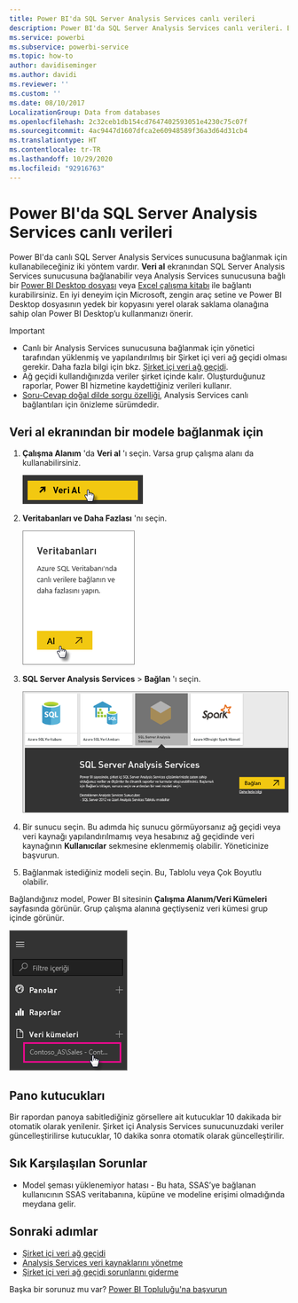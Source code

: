 ```yaml
---
title: Power BI'da SQL Server Analysis Services canlı verileri
description: Power BI'da SQL Server Analysis Services canlı verileri. Bu işlem, kurumsal ağ geçidi için yapılandırılmış olan veri kaynağı aracılığıyla gerçekleştirilir.
ms.service: powerbi
ms.subservice: powerbi-service
ms.topic: how-to
author: davidiseminger
ms.author: davidi
ms.reviewer: ''
ms.custom: ''
ms.date: 08/10/2017
LocalizationGroup: Data from databases
ms.openlocfilehash: 2c32ceb1db154cd7647402593051e4230c75c07f
ms.sourcegitcommit: 4ac9447d1607dfca2e60948589f36a3d64d31cb4
ms.translationtype: HT
ms.contentlocale: tr-TR
ms.lasthandoff: 10/29/2020
ms.locfileid: "92916763"
---
```

# <a name="sql-server-analysis-services-live-data-in-power-bi"></a>Power BI'da SQL Server Analysis Services canlı verileri

Power BI'da canlı SQL Server Analysis Services sunucusuna bağlanmak için kullanabileceğiniz iki yöntem vardır. **Veri al** ekranından SQL Server Analysis Services sunucusuna bağlanabilir veya Analysis Services sunucusuna bağlı bir [Power BI Desktop dosyası](service-desktop-files.md) veya [Excel çalışma kitabı](service-excel-workbook-files.md) ile bağlantı kurabilirsiniz. En iyi deneyim için Microsoft, zengin araç setine ve Power BI Desktop dosyasının yedek bir kopyasını yerel olarak saklama olanağına sahip olan Power BI Desktop’u kullanmanızı önerir.

>[!IMPORTANT]
> * Canlı bir Analysis Services sunucusuna bağlanmak için yönetici tarafından yüklenmiş ve yapılandırılmış bir Şirket içi veri ağ geçidi olması gerekir. Daha fazla bilgi için bkz. [Şirket içi veri ağ geçidi](service-gateway-onprem.md).
> * Ağ geçidi kullandığınızda veriler şirket içinde kalır.  Oluşturduğunuz raporlar, Power BI hizmetine kaydettiğiniz verileri kullanır. 
> * [Soru-Cevap doğal dilde sorgu özelliği](../create-reports/service-q-and-a-direct-query.md), Analysis Services canlı bağlantıları için önizleme sürümdedir.

## <a name="to-connect-to-a-model-from-get-data"></a>Veri al ekranından bir modele bağlanmak için

1. **Çalışma Alanım** 'da **Veri al** 'ı seçin. Varsa grup çalışma alanı da kullanabilirsiniz.

   ![Veri al düğmesine bağlanma](media/sql-server-analysis-services-tabular-data/connecttoas_getdatabutton.png)

2. **Veritabanları ve Daha Fazlası** 'nı seçin.

   ![Veri al 1 düğmesine bağlanma](media/sql-server-analysis-services-tabular-data/connecttoas_getdata_1.png)

3. **SQL Server Analysis Services** > **Bağlan** 'ı seçin.

   ![Veri al 2 düğmesine bağlanma](media/sql-server-analysis-services-tabular-data/connecttoas_getdata_2.png)

4. Bir sunucu seçin. Bu adımda hiç sunucu görmüyorsanız ağ geçidi veya veri kaynağı yapılandırılmamış veya hesabınız ağ geçidinde veri kaynağının **Kullanıcılar** sekmesine eklenmemiş olabilir. Yöneticinize başvurun.

5. Bağlanmak istediğiniz modeli seçin. Bu, Tablolu veya Çok Boyutlu olabilir.

Bağlandığınız model, Power BI sitesinin **Çalışma Alanım/Veri Kümeleri** sayfasında görünür. Grup çalışma alanına geçtiyseniz veri kümesi grup içinde görünür.

![Veri kümesine bağlanma](media/sql-server-analysis-services-tabular-data/connecttoas_dataset_5.png)

## <a name="dashboard-tiles"></a>Pano kutucukları

Bir rapordan panoya sabitlediğiniz görsellere ait kutucuklar 10 dakikada bir otomatik olarak yenilenir. Şirket içi Analysis Services sunucunuzdaki veriler güncelleştirilirse kutucuklar, 10 dakika sonra otomatik olarak güncelleştirilir.

## <a name="common-issues"></a>Sık Karşılaşılan Sorunlar

* Model şeması yüklenemiyor hatası - Bu hata, SSAS’ye bağlanan kullanıcının SSAS veritabanına, küpüne ve modeline erişimi olmadığında meydana gelir.

## <a name="next-steps"></a>Sonraki adımlar

* [Şirket içi veri ağ geçidi](service-gateway-onprem.md)  
* [Analysis Services veri kaynaklarını yönetme](service-gateway-enterprise-manage-ssas.md)  
* [Şirket içi veri ağ geçidi sorunlarını giderme](service-gateway-onprem-tshoot.md)  

Başka bir sorunuz mu var? [Power BI Topluluğu'na başvurun](https://community.powerbi.com/)

